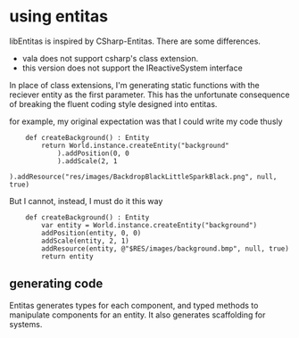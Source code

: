 # using entitas

libEntitas is inspired by CSharp-Entitas. There are some differences. 

* vala does not support csharp's class extension. 
* this version does not support the IReactiveSystem interface

In place of class extensions, I'm generating static functions with the reciever entity as the first parameter. 
This has the unfortunate consequence of breaking the fluent coding style designed into entitas.

for example, my original expectation was that I could write my code thusly
```
    def createBackground() : Entity
        return World.instance.createEntity("background"
            ).addPosition(0, 0 
            ).addScale(2, 1
            ).addResource("res/images/BackdropBlackLittleSparkBlack.png", null, true)
```

But I cannot, instead, I must do it this way
```
    def createBackground() : Entity
        var entity = World.instance.createEntity("background")
        addPosition(entity, 0, 0)
        addScale(entity, 2, 1)
        addResource(entity, @"$RES/images/background.bmp", null, true)
        return entity
```


## generating code
Entitas generates types for each component, and typed methods to manipulate components for an entity.
It also generates scaffolding for systems.

